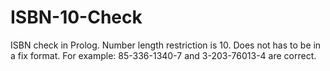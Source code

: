 # ISBN-10-Check
ISBN check in Prolog. Number length restriction is 10. Does not has to be in a fix format. For example: 85-336-1340-7 and 3-203-76013-4 are correct.
